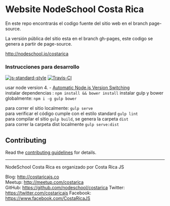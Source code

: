 Website NodeSchool Costa Rica
=========

En este repo encontrarás el codigo fuente del sitio web en el branch page-source.

La versión pública del sitio esta en el branch gh-pages, este codigo se genera a partir de page-source.

http://nodeschool.io/costarica  

### Instrucciones para desarrollo

[![js-standard-style](https://img.shields.io/badge/code%20style-standard-brightgreen.svg)](http://standardjs.com/)
[![Travis-CI](https://travis-ci.org/nodeschool/costarica.svg)](https://travis-ci.org/nodeschool/costarica)


usar node version 4. - [Automatic Node.js Version Switching](http://gaboesquivel.com/blog/2015/automatic-node-dot-js-version-switching/)  
instalar dependencias :  `npm install && bower install`
instalar gulp y bower globalmente: `npm i -g gulp bower`  

para correr el sitio localmente: `gulp serve`  
para verificar el código cumple con el estilo standard `gulp lint`  
para compilar el sitio `gulp build`, se genera la carpeta `dist`  
para correr la carpeta dist localmente `gulp serve:dist`  

## Contributing

Read the [contributing guidelines](CONTRIBUTING.md) for details.

-----

NodeSchool Costa Rica es organizado por Costa Rica JS

Blog: http://costaricajs.co  
Meetup: http://meetup.com/costarica  
GitHub: https://github.com/nodeschool/costarica
Twitter: https://twitter.com/costaricajs
Facebook: https://www.facebook.com/CostaRicaJS
